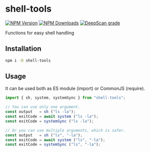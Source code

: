 # shell-tools

[![NPM Version](https://img.shields.io/npm/v/shell-tools)](https://www.npmjs.com/package/shell-tools)
[![NPM Downloads](https://img.shields.io/npm/dw/shell-tools)](https://npmtrends.com/shell-tools)
[![DeepScan grade](https://deepscan.io/api/teams/23540/projects/26818/branches/855452/badge/grade.svg)](https://deepscan.io/dashboard#view=project&tid=23540&pid=26818&bid=855452)

Functions for easy shell handling

## Installation

```sh
npm i -D shell-tools
```

## Usage

It can be used both as ES module (import) or CommonJS (require).

```js
import { sh, system, systemSync } from "shell-tools";

// You can use only one argument.
const output   = sh ("ls -la");
const exitCode = await system ("ls -la");
const exitCode = systemSync ("ls -la");

// Or you can use multiple arguments, which is safer.
const output   = sh ("ls", "-la");
const exitCode = await system ("ls", "-la");
const exitCode = systemSync ("ls", "-la");
```
